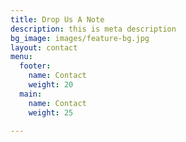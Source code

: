```yaml
---
title: Drop Us A Note
description: this is meta description
bg_image: images/feature-bg.jpg
layout: contact
menu:
  footer:
    name: Contact
    weight: 20
  main:
    name: Contact
    weight: 25

---
```

